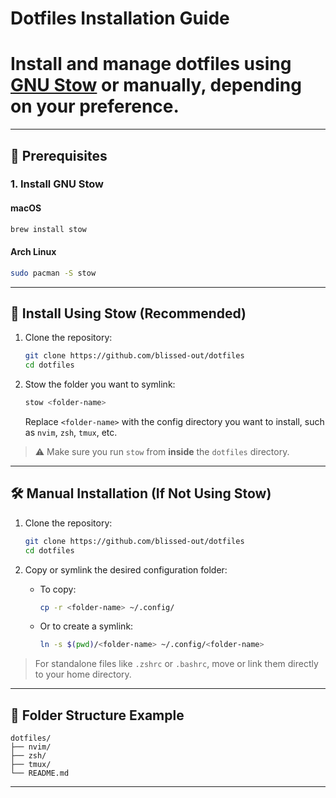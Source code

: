 # Dotfiles Installation Guide

# Install and manage dotfiles using [GNU Stow](https://www.gnu.org/software/stow/) or manually, depending on your preference.

---

## 🔧 Prerequisites

### 1. Install GNU Stow

#### macOS

```sh
brew install stow
```

#### Arch Linux

```sh
sudo pacman -S stow
```

---

## 🚀 Install Using Stow (Recommended)

1. Clone the repository:

   ```sh
   git clone https://github.com/blissed-out/dotfiles
   cd dotfiles
   ```

2. Stow the folder you want to symlink:
   ```sh
   stow <folder-name>
   ```
   Replace `<folder-name>` with the config directory you want to install, such as `nvim`, `zsh`, `tmux`, etc.

> ⚠️ Make sure you run `stow` from **inside** the `dotfiles` directory.

---

## 🛠 Manual Installation (If Not Using Stow)

1. Clone the repository:

   ```sh
   git clone https://github.com/blissed-out/dotfiles
   cd dotfiles
   ```

2. Copy or symlink the desired configuration folder:

   - To copy:

     ```sh
     cp -r <folder-name> ~/.config/
     ```

   - Or to create a symlink:
     ```sh
     ln -s $(pwd)/<folder-name> ~/.config/<folder-name>
     ```

> For standalone files like `.zshrc` or `.bashrc`, move or link them directly to your home directory.

---

## 📁 Folder Structure Example

```
dotfiles/
├── nvim/
├── zsh/
├── tmux/
└── README.md
```

---
